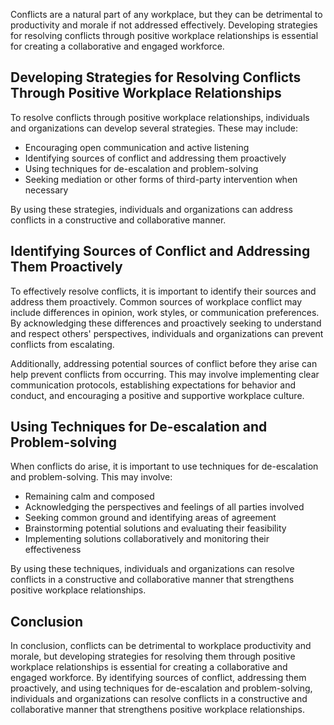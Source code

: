 
Conflicts are a natural part of any workplace, but they can be detrimental to productivity and morale if not addressed effectively. Developing strategies for resolving conflicts through positive workplace relationships is essential for creating a collaborative and engaged workforce.

Developing Strategies for Resolving Conflicts Through Positive Workplace Relationships
--------------------------------------------------------------------------------------

To resolve conflicts through positive workplace relationships, individuals and organizations can develop several strategies. These may include:

* Encouraging open communication and active listening
* Identifying sources of conflict and addressing them proactively
* Using techniques for de-escalation and problem-solving
* Seeking mediation or other forms of third-party intervention when necessary

By using these strategies, individuals and organizations can address conflicts in a constructive and collaborative manner.

Identifying Sources of Conflict and Addressing Them Proactively
---------------------------------------------------------------

To effectively resolve conflicts, it is important to identify their sources and address them proactively. Common sources of workplace conflict may include differences in opinion, work styles, or communication preferences. By acknowledging these differences and proactively seeking to understand and respect others' perspectives, individuals and organizations can prevent conflicts from escalating.

Additionally, addressing potential sources of conflict before they arise can help prevent conflicts from occurring. This may involve implementing clear communication protocols, establishing expectations for behavior and conduct, and encouraging a positive and supportive workplace culture.

Using Techniques for De-escalation and Problem-solving
------------------------------------------------------

When conflicts do arise, it is important to use techniques for de-escalation and problem-solving. This may involve:

* Remaining calm and composed
* Acknowledging the perspectives and feelings of all parties involved
* Seeking common ground and identifying areas of agreement
* Brainstorming potential solutions and evaluating their feasibility
* Implementing solutions collaboratively and monitoring their effectiveness

By using these techniques, individuals and organizations can resolve conflicts in a constructive and collaborative manner that strengthens positive workplace relationships.

Conclusion
----------

In conclusion, conflicts can be detrimental to workplace productivity and morale, but developing strategies for resolving them through positive workplace relationships is essential for creating a collaborative and engaged workforce. By identifying sources of conflict, addressing them proactively, and using techniques for de-escalation and problem-solving, individuals and organizations can resolve conflicts in a constructive and collaborative manner that strengthens positive workplace relationships.
